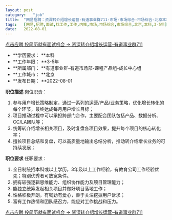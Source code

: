 ```yaml
---
layout:	post
category:	"job"
title:	"网易招聘：资深转介绍增长运营-有道事业群711-市场-市场综合-市场综合-北京本科3-5年"
tags:	[网易,招聘,面试,找工作,工作,内推,市场,市场综合,市场综合,北京,本科,3-5年]
date:	2022-08-01
---
```


[点击应聘 投简历就有面试机会 -> 资深转介绍增长运营-有道事业群711](http://mobile.bole.netease.com/bole/boleDetail?id=41954&employeeId=346f03c3cda5f04c&key=all)



- **学历要求： **本科
- **工作年限： **3-5年
- **所属部门： **有道事业群-有道市场部-课程产品组-成长中心组
- **工作城市： **北京
- **发布日期： **2022-08-01



**职位描述**
岗位职责：
1. 参与用户增长策略制定，通过一系列的运营/产品/业务策略，优化增长转化的每个环节，最终达成每月用户增长目标；
2. 项目推动过程中可以承担跨部门合作，主要配合团队包括产品、数据分析、CC/LA团队等；
3. 统筹转介绍增长相关项目，及时复盘各项目效果，提升每个项目的核心转化率；
4. 擅长项目总结和复盘，可以高质量地输出总结分析，推动转介绍增长业务的可持续发展；



**职位要求**
任职要求：
1. 全日制统招本科或以上学历，3年及以上工作经验，有教育公司工作经验优先；特别优秀者可放宽条件。
2. 拥有较强逻辑思维能力、组织协作能力及项目管理能力；
3. 能独立统筹发起相关项目并做好项目落地工作；
4. 性格积极开朗，有韧劲有爱心，善于关注挖掘用户诉求；
5. 富有工作热情和团队感召力，能应对工作挑战和压力。



[点击应聘 投简历就有面试机会 -> 资深转介绍增长运营-有道事业群711](http://mobile.bole.netease.com/bole/boleDetail?id=41954&employeeId=346f03c3cda5f04c&key=all)